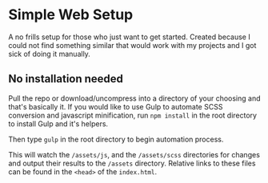 # Simple Web Setup
A no frills setup for those who just want to get started. Created because I could not find something similar that would work with my projects and I got sick of doing it manually.

## No installation needed
Pull the repo or download/uncompress into a directory of your choosing and that's basically it. If you would like to use Gulp to automate SCSS conversion and javascript minification, run ```npm install``` in the root directory to install Gulp and it's helpers.

Then type ```gulp``` in the root directory to begin automation process. 

This will watch the ```/assets/js```, and the ```/assets/scss``` directories for changes and output their results to the ```/assets``` directory. Relative links to these files can be found in the ```<head>``` of the ```index.html```.
